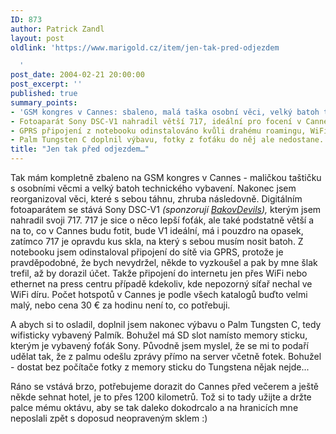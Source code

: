 ```yaml
---
ID: 873
author: Patrick Zandl
layout: post
oldlink: 'https://www.marigold.cz/item/jen-tak-pred-odjezdem

  '
post_date: 2004-02-21 20:00:00
post_excerpt: ''
published: true
summary_points:
- 'GSM kongres v Cannes: sbaleno, malá taška osobní věci, velký batoh technika.'
- Fotoaparát Sony DSC-V1 nahradil větší 717, ideální pro focení v Cannes.
- GPRS připojení z notebooku odinstalováno kvůli drahému roamingu, WiFi priorita.
- Palm Tungsten C doplnil výbavu, fotky z foťáku do něj ale nedostane.
title: "Jen tak před odjezdem…"
---
```


<p>
Tak mám kompletně zbaleno na GSM kongres v Cannes&#160;- maličkou taštičku s osobními věcmi a velký batoh technického vybavení. Nakonec jsem reorganizoval věci, které s sebou táhnu, zhruba následovně. Digitálním fotoaparátem se stává Sony DSC-V1 <EM>(sponzorují <A href="http://www.bakovdevils.cz/" target=_blank>BakovDevils</A>),</EM> kterým jsem nahradil svoji 717.&#160;717 je sice&#160;o něco lepší foťák, ale také podstatně větší a na to, co v Cannes budu fotit, bude V1 ideální, má i pouzdro na opasek, zatímco 717 je opravdu kus skla, na který s sebou musím nosit batoh. Z notebooku jsem odinstaloval připojení do sítě via GPRS, protože je pravděpodobné, že bych nevydržel, někde to vyzkoušel a pak by mne šlak trefil, až by dorazil účet. Takže připojení do internetu jen přes WiFi nebo ethernet na press centru případě kdekoliv, kde nepozorný síťař nechal ve WiFi díru. Počet hotspotů v Cannes je podle všech katalogů buďto velmi malý, nebo cena 30 &#8364; za hodinu není to, co potřebuji. </p>

<p>
A abych si to osladil, doplnil jsem nakonec výbavu o Palm Tungsten C, tedy wifisticky vybavený Palmík. Bohužel má SD slot namísto memory sticku, kterým je vybavený foťák Sony. Původně jsem myslel, že se mi to podaří udělat tak, že z palmu odešlu zprávy přímo na server včetně fotek. Bohužel - dostat bez počítače fotky z memory sticku do Tungstena nějak nejde... </p>

<p>
Ráno se vstává brzo, potřebujeme dorazit do Cannes před večerem a ještě někde sehnat hotel, je to přes 1200 kilometrů. Tož si to tady užijte a držte palce mému oktávu, aby se tak daleko dokodrcalo a na hranicích mne neposlali zpět s doposud neopraveným sklem :)</p>